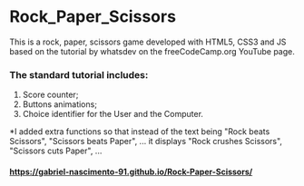 # Rock_Paper_Scissors

This is a rock, paper, scissors game developed with HTML5, CSS3 and JS based on the tutorial by whatsdev on the freeCodeCamp.org YouTube page.

### The standard tutorial includes:
1. Score counter;
2. Buttons animations;
3. Choice identifier for the User and the Computer.

*I added extra functions so that instead of the text being "Rock beats Scissors", "Scissors beats Paper", ... it displays "Rock crushes Scissors", "Scissors cuts Paper", ...
#### https://gabriel-nascimento-91.github.io/Rock-Paper-Scissors/
